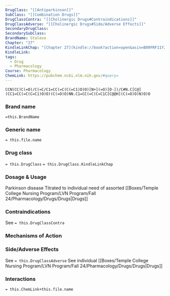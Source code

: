 ```yaml
---
DrugClass: "[[Antiparkinson]]"
SubClass: "[[Combination Drugs]]"
DrugClassContra: "[[Cholinergic Drugs#Contraindications]]"
DrugClassAdverse: "[[Cholinergic Drugs#Side/Adverse Effects]]"
SecondaryDrugClass: 
SecondarySubClass: 
BrandName: Stalevo
Chapter: "27"
KindleLinkChap: "[Chapter 27](kindle://book?action=open&asin=B09FRF11YJ&location=14154)"
KindleLink: 
tags:
  - Drug
  - Pharmacology
Course: Pharmacology
ChemLink: https://pubchem.ncbi.nlm.nih.gov/#query=
---
```

```smiles
CCN(CC)C(=O)/C(=C/C1=CC(=C(C(=C1)O)O)[N+](=O)[O-])/C#N.C[C@](CC1=CC(=C(C=C1)O)O)(C(=O)O)NN.C1=CC(=C(C=C1C[C@@H](C(=O)O)N)O)O
```

### Brand name
`=this.BrandName`

### Generic name
`= this.file.name`

### Drug class 
`= this.DrugClass`
	`= this.DrugClass.KindleLinkChap`

### Dosage & Usage
Parkinson disease 
Titrated to individual need of assorted [[Boxes/Temple College Nursing Program/LVN Program/Fall 24/Pharmacology/Drugs/Drugs|Drugs]]

### Contraindications
See `= this.DrugClassContra`

### Mechanisms of Action

### Side/Adverse Effects
See `= this.DrugClassAdverse`
See individual [[Boxes/Temple College Nursing Program/LVN Program/Fall 24/Pharmacology/Drugs/Drugs|Drugs]]

### Interactions

`= this.ChemLink+this.file.name`

